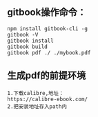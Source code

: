
## gitbook操作命令：
```
npm install gitbook-cli -g
gitbook -V
gitbook install
gitbook build
gitbook pdf ./ ./mybook.pdf
```
## 生成pdf的前提环境
```
1.下载calibre,地址：
https://calibre-ebook.com/
2.把安装地址存入path内
```
